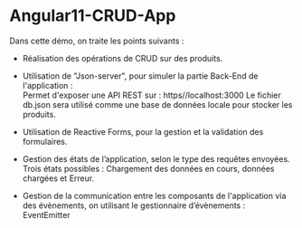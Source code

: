 # Angular11-CRUD-App

Dans cette démo, on traite les points suivants :

- Réalisation des opérations de CRUD sur des produits.

- Utilisation de "Json-server", pour simuler la partie Back-End de l'application :  
  Permet d'exposer une API REST sur : https//localhost:3000
  Le fichier db.json sera utilisé comme une base de données locale pour stocker les produits.
  
  
- Utilisation de Reactive Forms, pour la gestion et la validation des formulaires.

- Gestion des états de l’application, selon le type des requêtes envoyées. Trois états possibles : Chargement des données en cours, données chargées et Erreur.

- Gestion de la communication entre les composants de l'application via des évènements, on utilisant le gestionnaire d’évènements : EventEmitter
